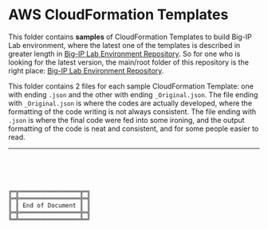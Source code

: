 # AWS CloudFormation Templates

This folder contains **samples** of CloudFormation Templates to build Big-IP Lab environment, where the latest one of the templates is described in greater length in [Big-IP Lab Environment Repository](https://github.com/gjwdyk/BigIP-Lab).
So for one who is looking for the latest version, the main/root folder of this repository is the right place: [Big-IP Lab Environment Repository](https://github.com/gjwdyk/BigIP-Lab).

This folder contains 2 files for each sample CloudFormation Template: one with ending `.json` and the other with ending `_Original.json`.
The file ending with `_Original.json` is where the codes are actually developed, where the formatting of the code writing is not always consistent.
The file ending with `.json` is where the final code were fed into some ironing, and the output formatting of the code is neat and consistent, and for some people easier to read.



***

<br><br><br>
```
╔═╦═════════════════╦═╗
╠═╬═════════════════╬═╣
║ ║ End of Document ║ ║
╠═╬═════════════════╬═╣
╚═╩═════════════════╩═╝
```
<br><br><br>


